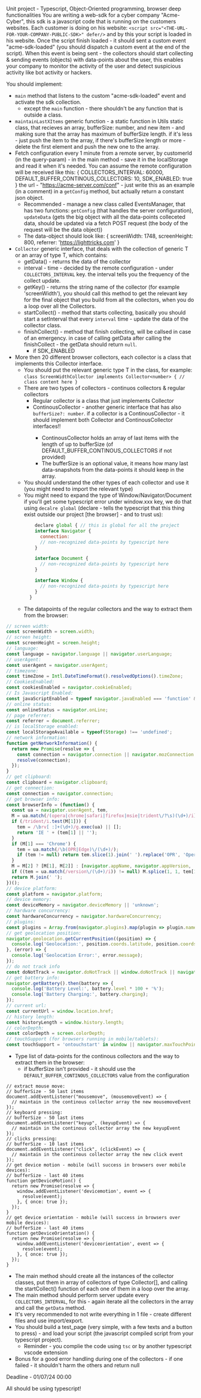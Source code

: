 Unit project - Typescript, Object-Oriented programming, browser deep functionalities
You are writing a web-sdk for a cyber company "Acme-Cyber", this sdk is a javascript code that is running on the customers websites.
Each customer is doing on his website: `<script src="<THE-URL-FOR-YOUR-COMPANY-PUBLIC-SDK>" defer/>` and by this your script is loaded in his website.
Once the script finish loaded - it should sent a custom event "acme-sdk-loaded" (you should dispatch a custom event at the end of the script).
When this event is being sent - the collectors should start collecting & sending events (objects) with data-points about the user, this enables your company to monitor the activity of the user and detect suspicious activity like bot activity or hackers.

You should implement:
- `main` method that listens to the custom "acme-sdk-loaded" event and activate the sdk collection.
  - except the `main` function - there shouldn't be any function that is outside a class.
- `maintainLastXItems` generic function - a static function in Utils static class, that recieves an array, bufferSize: number, and new item - and making sure that the array has maximum of bufferSize length. if it's less - just push the item to the array, if there's bufferSize length or more - delete the first element and push the new one to the array.
- Fetch configuration every 1 minute from a remote server, by customerId (in the query-param) - in the main method - save it in the localStorage and read it when it's needed. You can assume the remote configuration will be received like this:
{ COLLECTORS_INTERVAL: 60000, DEFAULT_BUFFER_CONTINOUS_COLLECTORS: 10, SDK_ENABLED: true }
the url - "https://acme-server.com/conf" - just write this as an example (in a comment) in a `getConfig` method, but actually return a constant json object.
  - Recommended - manage a new class called EventsManager, that has two functions: `getConfig` (that handles the server configuration), `updateData` (gets the big object with all the data-points colleceted data, should be updated via a fetch POST request (the body of the request will be the data object))
  - The data-object should look like: { screenWidth: 1748, screenHeight: 800, referrer: 'https://lighttricks.com' }
- `Collector` generic interface, that deals with the collection of generic T or an array of type T, which contains:
  - getData() - returns the data of the collector
  - interval - time - decided by the remote configuration - under `COLLECTORS_INTERVAL` key. the interval tells you the frequency of the collect update.
  - getKey() - returns the string name of the collector (for example 'screenWidth'), you should call this method to get the relevant key for the final object that you build from all the collectors, when you do a loop over all the Collectors.
  - startCollect() - method that starts collecting, basically you should start a setInterval that every `interval` time - update the data of the collector class.
  - finishCollect() - method that finish collecting, will be callsed in case of an emergency. in case of calling getData after calling the finishCollect - the getData should return `null`.
    - if SDK_ENABLED
- More then 20 different browser collectors, each collector is a class that implements this Collector interface.
  - You should put the relevant generic type T in the class, for example: `class ScreenWidthCollector implements Collector<number> { // class content here }`
  - There are two types of collectors - continuos collectors & regular collectors
    - Regular collector is a class that just implements Collector<T>
    - ContinousCollector - another generic interface that has also `bufferSize?: number`. if a collector is a ContinousCollector - it should implement both Collector<T> and ContinousCollector interfaces!!
      - ContinousCollector holds an array of last items with the length of up to bufferSize (of DEFAULT_BUFFER_CONTINOUS_COLLECTORS if not provided)
      - The bufferSize is an optional value, it means how many last data-snapshots from the data-points it should keep in the array.
  - You should understand the other types of each collector and use it (you might need to import the relevant type)
  - You might need to expand the type of Window/Navigator/Document if you'll get some typescript error under window.xxx key, we do that using `decalre global` (declare - tells the typescript that this thing exist outside our project [the browser] - and to trust us):
    ```javascript
        declare global { // this is global for all the project
        interface Navigator {
          connection: 
          // non-recognized data-points by typescript here
        }

        interface Document {
          // non-recognized data-points by typescript here
        }

        interface Window {
          // non-recognized data-points by typescript here
        }
      }
    ```
  - The datapoints of the regular collectors and the way to extract them from the browser:
```javascript
// screen width:
const screenWidth = screen.width;
// screen height:
const screenHeight = screen.height;
// language:
const language = navigator.language || navigator.userLanguage;
// userAgent:
const userAgent = navigator.userAgent;
// timezone:
const timeZone = Intl.DateTimeFormat().resolvedOptions().timeZone;
// CookiesEnabled:
const cookiesEnabled = navigator.cookieEnabled;
// Is Javascript Enabled:
const javaScriptEnabled = typeof navigator.javaEnabled === 'function' && navigator.javaEnabled();
// online status:
const onlineStatus = navigator.onLine;
// page referrer:
const referrer = document.referrer;
// is localStorage enabled:
const localStorageAvailable = typeof(Storage) !== 'undefined';
// network information:
function getNetworkInformation() {
  return new Promise(resolve => {
    const connection = navigator.connection || navigator.mozConnection || navigator.webkitConnection;
    resolve(connection);
  });
}
// get clipboard:
const clipboard = navigator.clipboard;
// get connection:
const connection = navigator.connection;
// get browser info:
const browserInfo = (function() {
  const ua = navigator.userAgent, tem, 
  M = ua.match(/(opera|chrome|safari|firefox|msie|trident\/?\s)(\d+)/i) || [];
  if (/trident/i.test(M[1])) {
    tem = /\brv[ :]+(\d+)/g.exec(ua) || [];
    return 'IE ' + (tem[1] || '');
  }
  if (M[1] === 'Chrome') {
    tem = ua.match(/\b(OPR|Edge)\/(\d+)/);
    if (tem != null) return tem.slice(1).join(' ').replace('OPR', 'Opera');
  }
  M = M[2] ? [M[1], M[2]] : [navigator.appName, navigator.appVersion, '-?'];
  if ((tem = ua.match(/version\/(\d+)/i)) != null) M.splice(1, 1, tem[1]);
  return M.join(' ');
})();
// device platform:
const platform = navigator.platform;
// device memory:
const deviceMemory = navigator.deviceMemory || 'unknown';
// hardware concurrency:
const hardwareConcurrency = navigator.hardwareConcurrency;
// plugins:
const plugins = Array.from(navigator.plugins).map(plugin => plugin.name);
// get geolocation position:
navigator.geolocation.getCurrentPosition((position) => {
  console.log('Geolocation:', position.coords.latitude, position.coords.longitude);
}, (error) => {
  console.log('Geolocation Error:', error.message);
});
// do not track info
const doNotTrack = navigator.doNotTrack || window.doNotTrack || navigator.msDoNotTrack;
// get battery info:
navigator.getBattery().then(battery => {
  console.log('Battery Level:', battery.level * 100 + '%');
  console.log('Battery Charging:', battery.charging);
});
// current url:
const currentUrl = window.location.href;
// history length:
const historyLength = window.history.length;
// colorDepth:
const colorDepth = screen.colorDepth;
// touchSupport (for browsers running in mobile/tablets):
const touchSupport = 'ontouchstart' in window || navigator.maxTouchPoints > 0 || navigator.msMaxTouchPoints > 0;
```

- Type list of data-points for the continous collectors and the way to extract them in the browser:
  - if bufferSize isn't provided - it should use the `DEFAULT_BUFFER_CONTINOUS_COLLECTORS` value from the configuration
```javascript:
// extract mouse move:
// bufferSize - 50 last items
document.addEventListener("mousemove", (mousemoveEvent) => {
  // maintain in the continous collector array the new mousemoveEvent
});
// keyboard pressing:
// bufferSize - 50 last items
document.addEventListener("keyup", (keyupEvent) => {
  // maintain in the continous collector array the new keyupEvent
});
// clicks pressing:
// bufferSize - 10 last items
document.addEventListener("click", (clickEvent) => {
  // maintain in the continous collector array the new click event
});
// get device motion - mobile (will success in browsers over mobile devices):
// bufferSize - last 40 items
function getDeviceMotion() {
  return new Promise(resolve => {
    window.addEventListener('devicemotion', event => {
      resolve(event);
    }, { once: true });
  });
}
// get device orientation - mobile (will success in browsers over mobile devices):
// bufferSize - last 40 items
function getDeviceOrientation() {
  return new Promise(resolve => {
    window.addEventListener('deviceorientation', event => {
      resolve(event);
    }, { once: true });
  });
}
```
- The main method should create all the instances of the collector classes, put them in array of collectors of type Collector[], and calling the startCollect() function of each one of them in a loop over the array.
- The main method should perform server update every `COLLECTORS_INTERVAL`, for this - again iterate all the collectors in the array and call the `getData` method.
- It's very recommended to not write everything in 1 file - create different files and use import/export. 
- You should build a test_page (very simple, with a few texts and a button to press) - and load your script (the javascript compiled script from your typescript project).
  - Reminder - you complie the code using `tsc` or by another typescript vscode extension
- Bonus for a good error handling during one of the collectors - if one failed - it shouldn't harm the others and return null

Deadline - 01/07/24 00:00

All should be using typescript!
